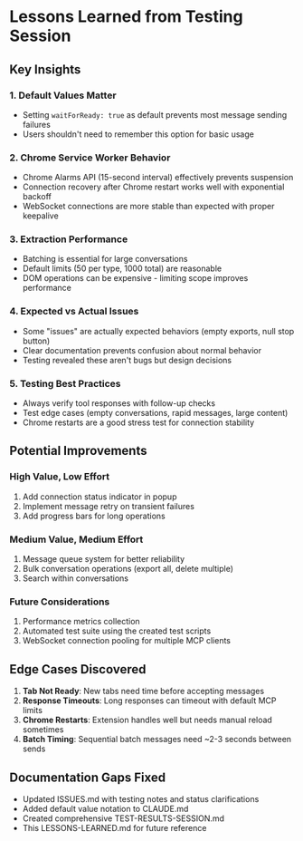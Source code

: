 # Lessons Learned from Testing Session

## Key Insights

### 1. Default Values Matter
- Setting `waitForReady: true` as default prevents most message sending failures
- Users shouldn't need to remember this option for basic usage

### 2. Chrome Service Worker Behavior
- Chrome Alarms API (15-second interval) effectively prevents suspension
- Connection recovery after Chrome restart works well with exponential backoff
- WebSocket connections are more stable than expected with proper keepalive

### 3. Extraction Performance
- Batching is essential for large conversations
- Default limits (50 per type, 1000 total) are reasonable
- DOM operations can be expensive - limiting scope improves performance

### 4. Expected vs Actual Issues
- Some "issues" are actually expected behaviors (empty exports, null stop button)
- Clear documentation prevents confusion about normal behavior
- Testing revealed these aren't bugs but design decisions

### 5. Testing Best Practices
- Always verify tool responses with follow-up checks
- Test edge cases (empty conversations, rapid messages, large content)
- Chrome restarts are a good stress test for connection stability

## Potential Improvements

### High Value, Low Effort
1. Add connection status indicator in popup
2. Implement message retry on transient failures
3. Add progress bars for long operations

### Medium Value, Medium Effort
1. Message queue system for better reliability
2. Bulk conversation operations (export all, delete multiple)
3. Search within conversations

### Future Considerations
1. Performance metrics collection
2. Automated test suite using the created test scripts
3. WebSocket connection pooling for multiple MCP clients

## Edge Cases Discovered

1. **Tab Not Ready**: New tabs need time before accepting messages
2. **Response Timeouts**: Long responses can timeout with default MCP limits
3. **Chrome Restarts**: Extension handles well but needs manual reload sometimes
4. **Batch Timing**: Sequential batch messages need ~2-3 seconds between sends

## Documentation Gaps Fixed

- Updated ISSUES.md with testing notes and status clarifications
- Added default value notation to CLAUDE.md
- Created comprehensive TEST-RESULTS-SESSION.md
- This LESSONS-LEARNED.md for future reference